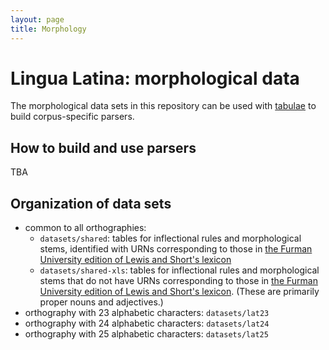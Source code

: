 ```yaml
---
layout: page
title: Morphology
---
```


# Lingua Latina: morphological data

The morphological data sets in this repository can be used with [tabulae](https://github.com/neelsmith/tabulae) to build corpus-specific parsers.


## How to build and use parsers

TBA

## Organization of data sets

- common to all orthographies:
    - `datasets/shared`: tables for inflectional rules and morphological stems, identified with URNs corresponding to those in [the Furman University edition of Lewis and Short's lexicon](http://folio2.furman.edu/lewis-short/index.html)
    - `datasets/shared-xls`: tables for inflectional rules and morphological stems that do not have URNs corresponding to those in [the Furman University edition of Lewis and Short's lexicon](http://folio2.furman.edu/lewis-short/index.html). (These are primarily proper nouns and adjectives.)
- orthography with 23 alphabetic characters: `datasets/lat23`
- orthography with 24 alphabetic characters: `datasets/lat24`
- orthography with 25 alphabetic characters: `datasets/lat25`

